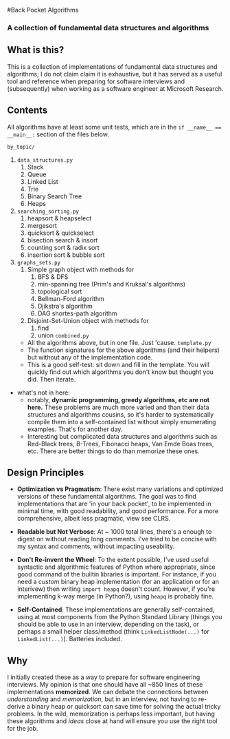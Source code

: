 #Back Pocket Algorithms

### A collection of fundamental data structures and algorithms

## What is this?
This is a collection of implementations of fundamental data structures and algorithms; I do not claim claim it is exhaustive, but it has served as a useful tool and reference when preparing for software interviews and (subsequently) when working as a software engineer at Microsoft Research. 

## Contents
All algorithms have at least some unit tests, which are in the ``if __name__ == __main__:`` section of the files below.

``by_topic/``
1. ``data_structures.py``
	1. Stack
	2. Queue
	3. Linked List
	4. Trie
	5. Binary Search Tree
	6. Heaps
2. ``searching_sorting.py``
	1. heapsort & heapselect
	2. mergesort
	3. quicksort & quickselect
	4. bisection search & insort
	5. counting sort & radix sort
	6. insertion sort & bubble sort
3. ``graphs_sets.py``
	1. Simple graph object with methods for
		1. BFS & DFS
		2. min-spanning tree (Prim's and Kruksal's algorithms)
		3. topological sort
		4. Bellman-Ford algorithm
		5. Djikstra's algorithm
		6. DAG shortes-path algorithm
	2. Disjoint-Set-Union object with methods for
		1. find
		2. union
``combined.py``
	- All the algorithms above, but in one file. Just 'cause.
``template.py``
	- The function signatures for the above algorithms (and their helpers) but without any of the implementation code. 
	- This is a good self-test: sit down and fill in the template. You will quickly find out which algorithms you don't know but thought you did. Then iterate.

- what's not in here: 
	- notably, **dynamic programming, greedy algorithms, etc are not here.** These problems are much more varied and than their data structures and algorithms cousins, so it's harder to systematically compile them into a self-contained list without simply enumerating examples. That's for another day. 
	- Interesting but complicated data structures and algorithms such as Red-Black trees, B-Trees, Fibonacci heaps, Van Emde Boas trees, etc. There are better things to do than memorize these ones. 

## Design Principles

- **Optimization vs Pragmatism**: There exist many variations and optimized versions of these fundamental algorithms. The goal was to find implementations that are 'in your back pocket', to be implemented in minimal time, with good readability, and good performance. For a more comprehensive, albeit less pragmatic, view see CLRS.

- **Readable but Not Verbose**: At \~ 1000 total lines, there's a enough to digest on without reading long comments. I've tried to be concise with my syntax and comments, without impacting useability. 

- **Don't Re-invent the Wheel**: To the extent possible, I've used useful syntactic and algorithmic features of Python where appropriate, since good command of the builtin libraries is important. For instance, if you need a *custom* binary heap implementation (for an application or for an interivew) then writing ``import heapq`` doesn't count. However, if you're implementing k-way merge (in Python?), using ``heapq`` is probably fine.

- **Self-Contained**: These implementations are generally self-contained, using at most components from the Python Standard Library (things you should be able to use in an interview, depending on the task), or perhaps a small helper class/method (think ``LinkedListNode(...)`` for ``LinkedList(...)``). Batteries included.

## Why
I initially created these as a way to prepare for software engineering interviews. My opinion is that one should have all \~850 lines of these implementations **memorized**. We can debate the connections between *understanding* and *memorization*, but in an interview, not having to re-derive a binary heap or quicksort can save time for solving the actual tricky problems. In the wild, memorization is perhaps less important, but having these algorithms and *ideas* close at hand will ensure you use the right tool for the job. 
